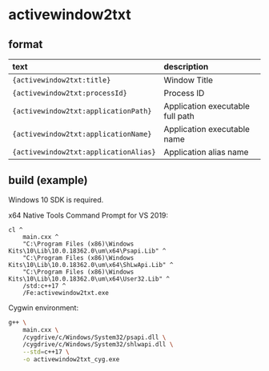 # activewindow2txt

## format

| text                                  | description                      |
|:--------------------------------------|:---------------------------------|
| `{activewindow2txt:title}`            | Window Title                     |
| `{activewindow2txt:processId}`        | Process ID                       |
| `{activewindow2txt:applicationPath}`  | Application executable full path |
| `{activewindow2txt:applicationName}`  | Application executable name      |
| `{activewindow2txt:applicationAlias}` | Application alias name           |

## build (example)

Windows 10 SDK is required.


x64 Native Tools Command Prompt for VS 2019:

```
cl ^
	main.cxx ^
	"C:\Program Files (x86)\Windows Kits\10\Lib\10.0.18362.0\um\x64\Psapi.Lib" ^
	"C:\Program Files (x86)\Windows Kits\10\Lib\10.0.18362.0\um\x64\ShLwApi.Lib" ^
	"C:\Program Files (x86)\Windows Kits\10\Lib\10.0.18362.0\um\x64\User32.Lib" ^
	/std:c++17 ^
	/Fe:activewindow2txt.exe
```


Cygwin environment:

```bash
g++ \
	main.cxx \
	/cygdrive/c/Windows/System32/psapi.dll \
	/cygdrive/c/Windows/System32/shlwapi.dll \
	--std=c++17 \
	-o activewindow2txt_cyg.exe
```

